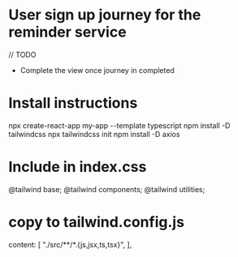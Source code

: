 # User sign up journey for the reminder service
// TODO
 - Complete the view once journey in completed


# Install instructions

npx create-react-app my-app --template typescript
npm install -D tailwindcss
npx tailwindcss init
npm install -D axios

# Include in index.css
@tailwind base;
@tailwind components;
@tailwind utilities;

# copy to tailwind.config.js
content: [
    "./src/**/*.{js,jsx,ts,tsx}",
],


